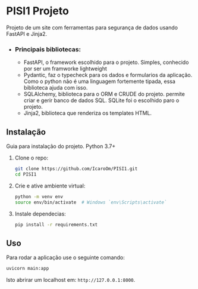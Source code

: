 # PISI1 Projeto

Projeto de um site com ferramentas para segurança de dados usando FastAPI e Jinja2.

 - ### Principais bibliotecas:
     - FastAPI, o framework escolhido para o projeto. Simples, conhecido por ser um framworke lightweight
     - Pydantic, faz o typecheck para os dados e formularios da aplicação. Como o python não é uma linguagem  fortemente tipada, essa biblioteca ajuda com isso.
     - SQLAlchemy, biblioteca para o ORM e CRUDE do projeto. permite criar e gerir banco de  dados SQL. SQLite foi o escolhido paro o projeto.
     - Jinja2, biblioteca que renderiza os templates HTML.
       
## Instalação

Guia para instalação do projeto. Python 3.7+

1. Clone o repo:

    ```bash
    git clone https://github.com/IcaroOm/PISI1.git
    cd PISI1
    ```

2. Crie e ative ambiente virtual:

    ```bash
    python -m venv env
    source env/bin/activate  # Windows `env\Scripts\activate`
    ```

3. Instale dependecias:

    ```bash
    pip install -r requirements.txt
    ```

## Uso

Para rodar a aplicação use o seguinte comando:

```bash
uvicorn main:app
```

Isto abrirar um localhost em: `http://127.0.0.1:8000`.
